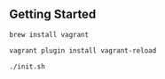 ## Getting Started

```sh
brew install vagrant

vagrant plugin install vagrant-reload

./init.sh
```
